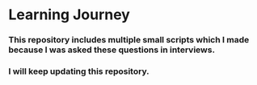 # Learning Journey

### This repository includes multiple small scripts which I made because I was asked these questions in interviews.
### I will keep updating this repository.
